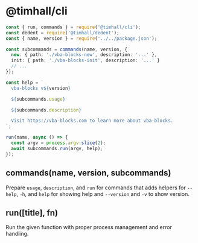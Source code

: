 # @timhall/cli

```ts
const { run, commands } = require('@timhall/cli');
const dedent = require('@timhall/dedent');
const { name, version } = require('../../package.json');

const subcommands = commands(name, version, {
  new: { path: './vba-blocks-new', description: '...' },
  init: { path: './vba-blocks-init', description: '...' }
  // ...
});

const help = `
  vba-blocks v${version}

  ${subcommands.usage}

  ${subcommands.description}

  Visit https://vba-blocks.com to learn more about vba-blocks.
`;

run(name, async () => {
  const argv = process.argv.slice(2);
  await subcommands.run(argv, help);
});
```

## commands(name, version, subcommands)

Prepare `usage`, `description`, and `run` for commands that adds helpers for `--help`, `-h`, and `help` for showing help and `--version` and `-v` to show version.

## run([title], fn)

Run the given function with proper process management and error handling.
